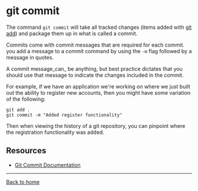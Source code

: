 # git commit

The command `git commit` will take all tracked changes (items added with [git add](./Add.md)) and package them up in what is called a commit. 

Commits come with commit messages that are required for each commit. you add a message to a commit command by using the `-m` flag followed by a message in quotes.

A commit message_can_ be anything, but best practice dictates that you should use that message to indicate the changes included in the commit.

For example, if we have an application we're working on where we just built out the ability to register new accounts, then you might have some variation of the following:

```
git add .
git commit -m "Added register functionality"
```

Then when viewing the history of a git repository, you can pinpoint where the registration functionality was added.

## Resources 

- [Git Commit Documentation](https://git-scm.com/docs/git-commit)

---

[Back to home](../README.md) 